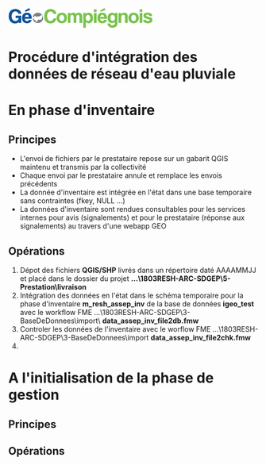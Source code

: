 ![picto](/doc/img/Logo_web-GeoCompiegnois.png)

# Procédure d'intégration des données de réseau d'eau pluviale

# En phase d'inventaire

## Principes

- L'envoi de fichiers par le prestataire repose sur un gabarit QGIS maintenu et transmis par la collectivité
- Chaque envoi par le prestataire annule et remplace les envois précédents
- La donnée d'inventaire est intégrée en l'état dans une base temporaire sans contraintes (fkey, NULL ...)
- La données d'inventaire sont rendues consultables pour les services internes pour avis (signalements) et pour le prestataire (réponse aux signalements) au travers d'une webapp GEO

## Opérations

1. Dépot des fichiers **QGIS/SHP** livrés dans un répertoire daté AAAAMMJJ et placé dans le dossier du projet **...\1803RESH-ARC-SDGEP\5-Prestation\livraison**
2. Intégration des données en l'état dans le schéma temporaire pour la phase d'inventaire **m_resh_assep_inv** de la base de données **igeo_test** avec le workflow FME ...\1803RESH-ARC-SDGEP\3-BaseDeDonnees\import\ **data_assep_inv_file2db.fmw**
3. Controler les données de l'inventaire avec le worflow FME ...\1803RESH-ARC-SDGEP\3-BaseDeDonnees\import **data_assep_inv_file2chk.fmw**
4. 

# A l'initialisation de la phase de gestion

## Principes

## Opérations
